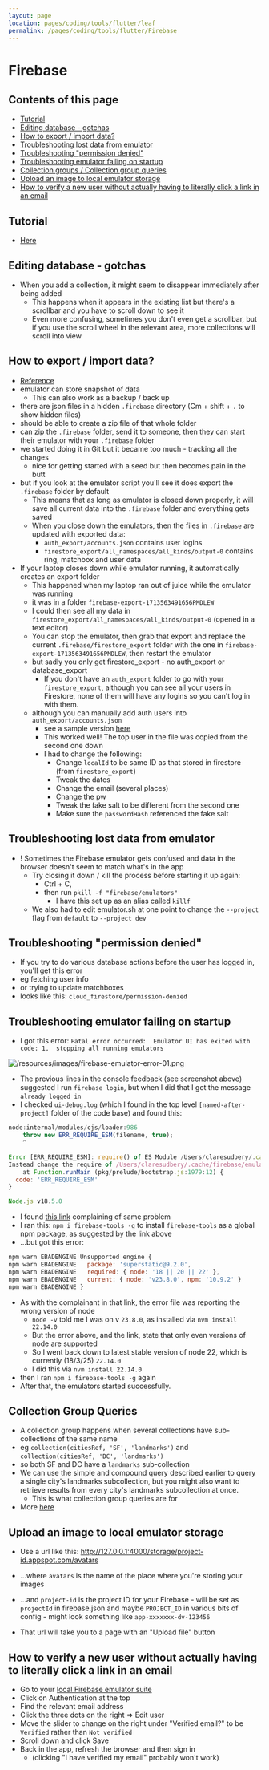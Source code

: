 ```yaml
---
layout: page
location: pages/coding/tools/flutter/leaf
permalink: /pages/coding/tools/flutter/Firebase
---
```


# Firebase

## Contents of this page

- [Tutorial](<#tutorial>)
- [Editing database - gotchas](<#editing database   gotchas>)
- [How to export / import data?](<#how to export  import data>)
- [Troubleshooting lost data from emulator](<#troubleshooting lost data from emulator>)
- [Troubleshooting "permission denied"](<#troubleshooting permission denied>)
- [Troubleshooting emulator failing on startup](<#troubleshooting emulator failing on startup>)
- [Collection groups / Collection group queries](<#collection group queries>)
- [Upload an image to local emulator storage](<#upload an image to local emulator storage>)
- [How to verify a new user without actually having to literally click a link in an email](<#how to verify a new user without actually having to literally click a link in an email>)

## Tutorial

- [Here](https://firebase.google.com/docs/guides)

## Editing database - gotchas

- When you add a collection, it might seem to disappear immediately after being added
  - This happens when it appears in the existing list but there's a scrollbar and you have to scroll down to see it
  - Even more confusing, sometimes you don't even get a scrollbar, but if you use the scroll wheel in the relevant area, more collections will scroll into view

## How to export / import data? 

- [Reference](https://firebase.google.com/docs/firestore/manage-data/export-import)
- emulator can store snapshot of data
  - This can also work as a backup / back up
- there are json files in a hidden `.firebase` directory (Cm + shift + `.` to show hidden files)
- should be able to create a zip file of that whole folder
- can zip the `.firebase` folder, send it to someone, then they can start their emulator with your `.firebase` folder
- we started doing it in Git but it became too much - tracking all the changes
    - nice for getting started with a seed but then becomes pain in the butt
- but if you look at the emulator script you'll see it does export the `.firebase` folder by default
    - This means that as long as emulator is closed down properly, it will save all current data into the `.firebase` folder and everything gets saved
    - When you close down the emulators, then the files in `.firebase` are updated with exported data: 
        - `auth_export/accounts.json` contains user logins
        - `firestore_export/all_namespaces/all_kinds/output-0` contains ring, matchbox and user data
- If your laptop closes down while emulator running, it automatically creates an export folder
    - This happened when my laptop ran out of juice while the emulator was running
    - it was in a folder `firebase-export-1713563491656PMDLEW` 
    - I could then see all my data in `firestore_export/all_namespaces/all_kinds/output-0` (opened in a text editor)
    - You can stop the emulator, then grab that export and replace the current `.firebase/firestore_export` folder with the one in `firebase-export-1713563491656PMDLEW`, then restart the emulator
    - but sadly you only get firestore_export - no auth_export or database_export
        - If you don't have an `auth_export` folder to go with your `firestore_export`, although you can see all your users in Firestore, none of them will have any logins so you can't log in with them.
    - although you can manually add auth users into `auth_export/accounts.json`
        - see a sample version [here](/flutter-construct/construct-accounts-test.json)
        - This worked well! The top user in the file was copied from the second one down
        - I had to change the following:
            - Change `localId` to be same ID as that stored in firestore (from `firestore_export`)
            - Tweak the dates
            - Change the email (several places)
            - Change the pw
            - Tweak the fake salt to be different from the second one
            - Make sure the `passwordHash` referenced the fake salt

## Troubleshooting lost data from emulator

- ! Sometimes the Firebase emulator gets confused and data in the browser doesn't seem to match what's in the app
  - Try closing it down / kill the process before starting it up again:
    - Ctrl + C, 
    - then run `pkill -f "firebase/emulators"` 
      - I have this set up as an alias called `killf`
  - We also had to edit emulator.sh at one point to change the `--project` flag from `default` to `--project dev`

## Troubleshooting "permission denied"

- If you try to do various database actions before the user has logged in, you'll get this error
- eg fetching user info
- or trying to update matchboxes
- looks like this: `cloud_firestore/permission-denied`

## Troubleshooting emulator failing on startup

- I got this error: `Fatal error occurred:  Emulator UI has exited with code: 1,  stopping all running emulators`

![/resources/images/firebase-emulator-error-01.png](/resources/images/firebase-emulator-error-01.png)

- The previous lines in the console feedback (see screenshot above) suggested I run `firebase login`, but when I did that I got the message `already logged in`
- I checked `ui-debug.log` (which I found in the top level `[named-after-project]` folder of the code base) and found this:

```js
node:internal/modules/cjs/loader:986
    throw new ERR_REQUIRE_ESM(filename, true);
    ^

Error [ERR_REQUIRE_ESM]: require() of ES Module /Users/claresudbery/.cache/firebase/emulators/ui-v1.11.8/server/server.mjs not supported.
Instead change the require of /Users/claresudbery/.cache/firebase/emulators/ui-v1.11.8/server/server.mjs to a dynamic import() which is available in all CommonJS modules.
    at Function.runMain (pkg/prelude/bootstrap.js:1979:12) {
  code: 'ERR_REQUIRE_ESM'
}

Node.js v18.5.0
```

- I found [this link](https://github.com/firebase/firebase-tools/issues/6931) complaining of same problem
- I ran this: `npm i firebase-tools -g` to install `firebase-tools` as a global npm package, as suggested by the link above
- ...but got this error:

```js
npm warn EBADENGINE Unsupported engine {
npm warn EBADENGINE   package: 'superstatic@9.2.0',
npm warn EBADENGINE   required: { node: '18 || 20 || 22' },
npm warn EBADENGINE   current: { node: 'v23.8.0', npm: '10.9.2' }
npm warn EBADENGINE }
```

- As with the complainant in that link, the error file was reporting the wrong version of node
  - `node -v` told me I was on v `23.8.0`, as installed via `nvm install 22.14.0`
  - But the error above, and the link, state that only even versions of node are supported
  - So I went back down to latest stable version of node 22, which is currently (18/3/25) `22.14.0`
  - I did this via `nvm install 22.14.0`
- then I ran `npm i firebase-tools -g` again
- After that, the emulators started successfully.

## Collection Group Queries

- A collection group happens when several collections have sub-collections of the same name
- eg `collection(citiesRef, 'SF', 'landmarks')` and `collection(citiesRef, 'DC', 'landmarks')`
- so both SF and DC have a `landmarks` sub-collection
- We can use the simple and compound query described earlier to query a single city's landmarks subcollection, but you might also want to retrieve results from every city's landmarks subcollection at once.
  - This is what collection group queries are for
- More [here](https://firebase.google.com/docs/firestore/query-data/queries#collection-group-query)

## Upload an image to local emulator storage

- Use a url like this: http://127.0.0.1:4000/storage/project-id.appspot.com/avatars
- ...where `avatars` is the name of the place where you're storing your images
- ...and `project-id` is the project ID for your Firebase - will be set as `projectId` in firebase.json and maybe `PROJECT_ID` in various bits of config - might look something like `app-xxxxxxx-dv-123456`

- That url will take you to a page with an "Upload file" button

## How to verify a new user without actually having to literally click a link in an email

- Go to your [local Firebase emulator suite](http://127.0.0.1:4000/)
- Click on Authentication at the top
- Find the relevant email address
- Click the three dots on the right => Edit user
- Move the slider to change on the right under "Verified email?" to be `Verified` rather than `Not verified`
- Scroll down and click Save
- Back in the app, refresh the browser and then sign in 
  - (clicking "I have verified my email" probably won't work)